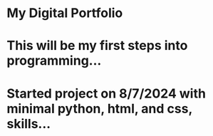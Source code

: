 # My Digital Portfolio
# This will be my first steps into programming...
# Started project on 8/7/2024 with minimal python, html, and css, skills...
